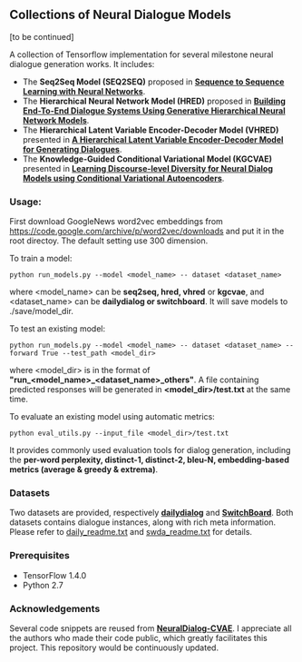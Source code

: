 ## Collections of Neural Dialogue Models

[to be continued]

A collection of Tensorflow implementation for several milestone neural dialogue generation works. It includes: 

 - The **Seq2Seq Model (SEQ2SEQ)** proposed in [**Sequence to Sequence Learning with Neural Networks**](https://papers.nips.cc/paper/5346-sequence-to-sequence-learning-with-neural-networks.pdf).
 - The **Hierarchical Neural Network Model (HRED)** proposed in [**Building End-To-End Dialogue Systems Using Generative Hierarchical Neural Network Models**](https://arxiv.org/pdf/1507.04808.pdf).
 - The **Hierarchical Latent Variable Encoder-Decoder Model (VHRED)** presented in [**A Hierarchical Latent Variable Encoder-Decoder Model for Generating Dialogues**](https://arxiv.org/pdf/1605.06069.pdf).
 - The **Knowledge-Guided Conditional Variational Model (KGCVAE)** presented in [**Learning Discourse-level Diversity for Neural Dialog Models using Conditional Variational Autoencoders**](https://arxiv.org/pdf/1703.10960.pdf).
 
 
 ### Usage: 
 
First download GoogleNews word2vec embeddings from https://code.google.com/archive/p/word2vec/downloads and put it in the root directoy. The default setting use 300 dimension.
 
 To train a model: 
 
	python run_models.py --model <model_name> -- dataset <dataset_name>
where <model_name> can be **seq2seq, hred, vhred** or **kgcvae**, and <dataset_name> can be **dailydialog or switchboard**. It will save models to ./save/model_dir.

 To test an existing model: 
 
	python run_models.py --model <model_name> -- dataset <dataset_name> --forward True --test_path <model_dir>
where <model_dir> is in the format of **"run_<model_name>_<dataset_name>_others"**. A file containing predicted responses will be generated in **<model_dir>/test.txt** at the same time.

 To evaluate an existing model using automatic metrics: 
 
	python eval_utils.py --input_file <model_dir>/test.txt
It provides commonly used evaluation tools for dialog generation, including the **per-word perplexity, distinct-1, distinct-2, bleu-N, embedding-based metrics (average & greedy & extrema)**.


### Datasets

Two datasets are provided, respectively [**dailydialog**](https://arxiv.org/abs/1710.03957) and [**SwitchBoard**](http://compprag.christopherpotts.net/swda.html). Both datasets contains dialogue instances, along with rich meta information. Please refer to [daily_readme.txt](https://github.com/zheng-yanan/variational-neural-dialog-models/blob/master/data/dailydialog/ReadMe.txt) and [swda_readme.txt](https://github.com/zheng-yanan/variational-neural-dialog-models/blob/master/data/switchboard/ReadMe.txt) for details.

### Prerequisites
 - TensorFlow 1.4.0
 - Python 2.7

### Acknowledgements

Several code snippets are reused from [**NeuralDialog-CVAE**](https://github.com/snakeztc/NeuralDialog-CVAE). I appreciate all the authors who made their code public, which greatly facilitates this project. This repository would be continuously updated.
